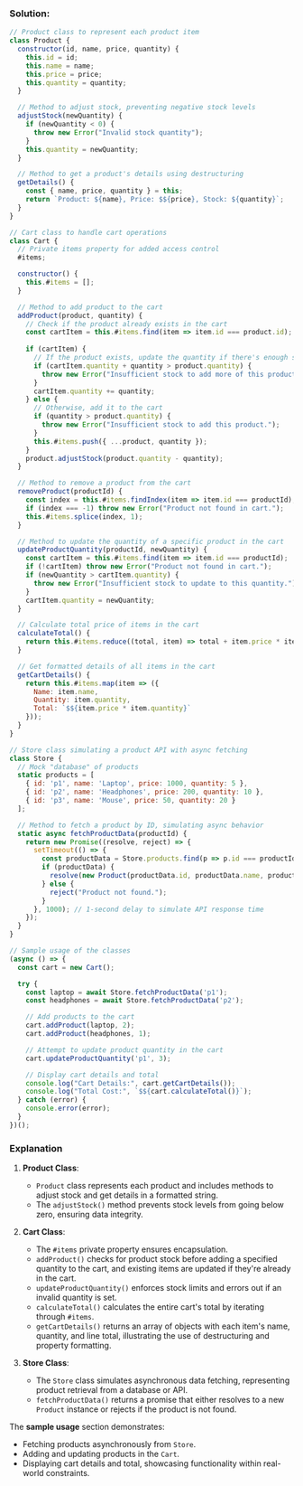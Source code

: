 ### Solution:

```javascript
// Product class to represent each product item
class Product {
  constructor(id, name, price, quantity) {
    this.id = id;
    this.name = name;
    this.price = price;
    this.quantity = quantity;
  }

  // Method to adjust stock, preventing negative stock levels
  adjustStock(newQuantity) {
    if (newQuantity < 0) {
      throw new Error("Invalid stock quantity");
    }
    this.quantity = newQuantity;
  }

  // Method to get a product's details using destructuring
  getDetails() {
    const { name, price, quantity } = this;
    return `Product: ${name}, Price: $${price}, Stock: ${quantity}`;
  }
}

// Cart class to handle cart operations
class Cart {
  // Private items property for added access control
  #items;

  constructor() {
    this.#items = [];
  }

  // Method to add product to the cart
  addProduct(product, quantity) {
    // Check if the product already exists in the cart
    const cartItem = this.#items.find(item => item.id === product.id);
    
    if (cartItem) {
      // If the product exists, update the quantity if there's enough stock
      if (cartItem.quantity + quantity > product.quantity) {
        throw new Error("Insufficient stock to add more of this product.");
      }
      cartItem.quantity += quantity;
    } else {
      // Otherwise, add it to the cart
      if (quantity > product.quantity) {
        throw new Error("Insufficient stock to add this product.");
      }
      this.#items.push({ ...product, quantity });
    }
    product.adjustStock(product.quantity - quantity);
  }

  // Method to remove a product from the cart
  removeProduct(productId) {
    const index = this.#items.findIndex(item => item.id === productId);
    if (index === -1) throw new Error("Product not found in cart.");
    this.#items.splice(index, 1);
  }

  // Method to update the quantity of a specific product in the cart
  updateProductQuantity(productId, newQuantity) {
    const cartItem = this.#items.find(item => item.id === productId);
    if (!cartItem) throw new Error("Product not found in cart.");
    if (newQuantity > cartItem.quantity) {
      throw new Error("Insufficient stock to update to this quantity.");
    }
    cartItem.quantity = newQuantity;
  }

  // Calculate total price of items in the cart
  calculateTotal() {
    return this.#items.reduce((total, item) => total + item.price * item.quantity, 0);
  }

  // Get formatted details of all items in the cart
  getCartDetails() {
    return this.#items.map(item => ({
      Name: item.name,
      Quantity: item.quantity,
      Total: `$${item.price * item.quantity}`
    }));
  }
}

// Store class simulating a product API with async fetching
class Store {
  // Mock "database" of products
  static products = [
    { id: 'p1', name: 'Laptop', price: 1000, quantity: 5 },
    { id: 'p2', name: 'Headphones', price: 200, quantity: 10 },
    { id: 'p3', name: 'Mouse', price: 50, quantity: 20 }
  ];

  // Method to fetch a product by ID, simulating async behavior
  static async fetchProductData(productId) {
    return new Promise((resolve, reject) => {
      setTimeout(() => {
        const productData = Store.products.find(p => p.id === productId);
        if (productData) {
          resolve(new Product(productData.id, productData.name, productData.price, productData.quantity));
        } else {
          reject("Product not found.");
        }
      }, 1000); // 1-second delay to simulate API response time
    });
  }
}

// Sample usage of the classes
(async () => {
  const cart = new Cart();

  try {
    const laptop = await Store.fetchProductData('p1');
    const headphones = await Store.fetchProductData('p2');

    // Add products to the cart
    cart.addProduct(laptop, 2);
    cart.addProduct(headphones, 1);

    // Attempt to update product quantity in the cart
    cart.updateProductQuantity('p1', 3);

    // Display cart details and total
    console.log("Cart Details:", cart.getCartDetails());
    console.log("Total Cost:", `$${cart.calculateTotal()}`);
  } catch (error) {
    console.error(error);
  }
})();
```

### Explanation

1. **Product Class**:
   - `Product` class represents each product and includes methods to adjust stock and get details in a formatted string.
   - The `adjustStock()` method prevents stock levels from going below zero, ensuring data integrity.

2. **Cart Class**:
   - The `#items` private property ensures encapsulation.
   - `addProduct()` checks for product stock before adding a specified quantity to the cart, and existing items are updated if they're already in the cart.
   - `updateProductQuantity()` enforces stock limits and errors out if an invalid quantity is set.
   - `calculateTotal()` calculates the entire cart's total by iterating through `#items`.
   - `getCartDetails()` returns an array of objects with each item's name, quantity, and line total, illustrating the use of destructuring and property formatting.

3. **Store Class**:
   - The `Store` class simulates asynchronous data fetching, representing product retrieval from a database or API.
   - `fetchProductData()` returns a promise that either resolves to a new `Product` instance or rejects if the product is not found.

The **sample usage** section demonstrates:
- Fetching products asynchronously from `Store`.
- Adding and updating products in the `Cart`.
- Displaying cart details and total, showcasing functionality within real-world constraints.
